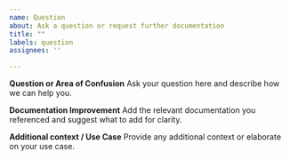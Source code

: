 ```yaml
---
name: Question
about: Ask a question or request further documentation
title: ""
labels: question
assignees: ''

---
```


**Question or Area of Confusion**
Ask your question here and describe how we can help you.

**Documentation Improvement**
Add the relevant documentation you referenced and suggest what to add for clarity.

**Additional context / Use Case**
Provide any additional context or elaborate on your use case.